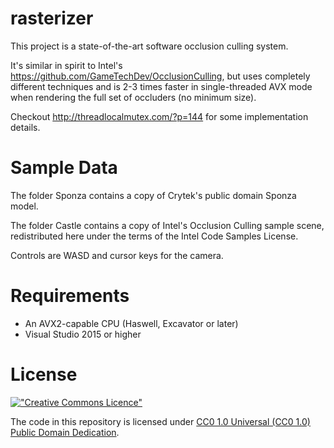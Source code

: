 # rasterizer

This project is a state-of-the-art software occlusion culling system.

It's similar in spirit to Intel's https://github.com/GameTechDev/OcclusionCulling, but uses completely different techniques and is 2-3 times faster in single-threaded AVX mode when rendering the full set of occluders (no minimum size).

Checkout http://threadlocalmutex.com/?p=144 for some implementation details.

Sample Data
===========

The folder Sponza contains a copy of Crytek's public domain Sponza model.

The folder Castle contains a copy of Intel's Occlusion Culling sample scene, redistributed here under the terms of the Intel Code Samples License.

Controls are WASD and cursor keys for the camera.

Requirements
============
- An AVX2-capable CPU (Haswell, Excavator or later)
- Visual Studio 2015 or higher

License
============

[!["Creative Commons Licence"](https://i.creativecommons.org/p/zero/1.0/88x31.png)](https://creativecommons.org/publicdomain/zero/1.0/)

The code in this repository is licensed under [CC0 1.0 Universal (CC0 1.0) Public Domain Dedication](https://creativecommons.org/publicdomain/zero/1.0/).
